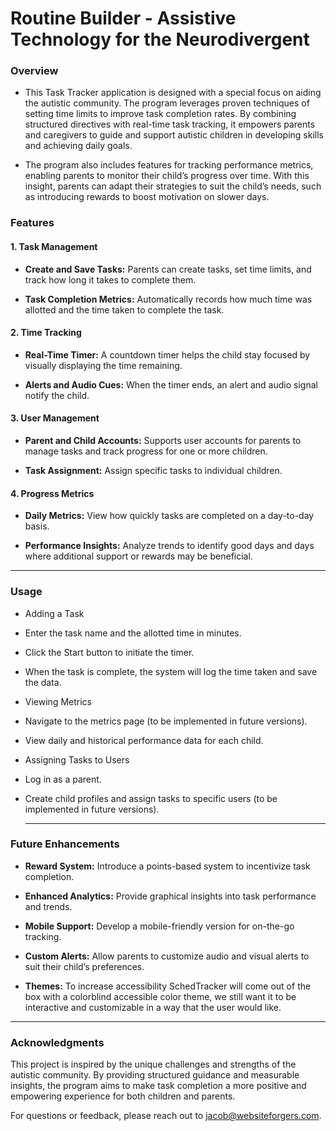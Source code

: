 <h1>Routine Builder - Assistive Technology for the Neurodivergent</h1>

<h3>Overview</h3>

- This Task Tracker application is designed with a special focus on aiding the autistic community. The program leverages proven techniques of setting time limits to improve task completion rates. By combining structured directives with real-time task tracking, it empowers parents and caregivers to guide and support autistic children in developing skills and achieving daily goals.

- The program also includes features for tracking performance metrics, enabling parents to monitor their child’s progress over time. With this insight, parents can adapt their strategies to suit the child’s needs, such as introducing rewards to boost motivation on slower days.

<h3>Features</h3>

<h4>1. Task Management</h4>

- <b>Create and Save Tasks:</b> Parents can create tasks, set time limits, and track how long it takes to complete them.

- <b>Task Completion Metrics:</b> Automatically records how much time was allotted and the time taken to complete the task.

<h4>2. Time Tracking</h4>

- <b>Real-Time Timer:</b> A countdown timer helps the child stay focused by visually displaying the time remaining.

- <b>Alerts and Audio Cues:</b> When the timer ends, an alert and audio signal notify the child.

<h4>3. User Management</h4>

- <b>Parent and Child Accounts:</b> Supports user accounts for parents to manage tasks and track progress for one or more children.

- <b>Task Assignment:</b> Assign specific tasks to individual children.

<h4>4. Progress Metrics</h4>

- <b>Daily Metrics:</b> View how quickly tasks are completed on a day-to-day basis.

- <b>Performance Insights:</b> Analyze trends to identify good days and days where additional support or rewards may be beneficial.

___

<h3>Usage</h3>

- Adding a Task

- Enter the task name and the allotted time in minutes.

- Click the Start button to initiate the timer.

- When the task is complete, the system will log the time taken and save the data.

- Viewing Metrics

- Navigate to the metrics page (to be implemented in future versions).

- View daily and historical performance data for each child.

- Assigning Tasks to Users

- Log in as a parent.

- Create child profiles and assign tasks to specific users (to be implemented in future versions).

  ___
<h3>Future Enhancements</h3>

- <b>Reward System:</b> Introduce a points-based system to incentivize task completion.

- <b>Enhanced Analytics:</b> Provide graphical insights into task performance and trends.

- <b>Mobile Support:</b> Develop a mobile-friendly version for on-the-go tracking.

- <b>Custom Alerts:</b> Allow parents to customize audio and visual alerts to suit their child’s preferences.

- <b>Themes:</b> To increase accessibility SchedTracker will come out of the box with a colorblind accessible color theme, we still want it to be interactive and customizable in a way that the user would like.

___

<h3>Acknowledgments</h3>

This project is inspired by the unique challenges and strengths of the autistic community. By providing structured guidance and measurable insights, the program aims to make task completion a more positive and empowering experience for both children and parents.

For questions or feedback, please reach out to jacob@websiteforgers.com.
